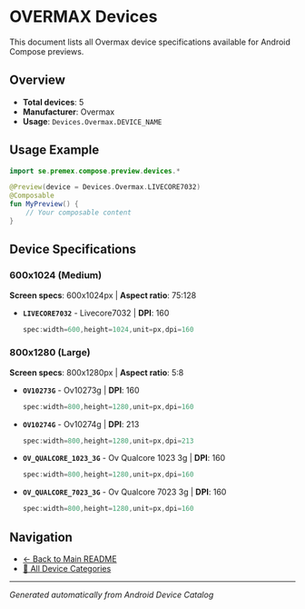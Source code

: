 # OVERMAX Devices

This document lists all Overmax device specifications available for Android Compose previews.

## Overview

- **Total devices**: 5
- **Manufacturer**: Overmax
- **Usage**: `Devices.Overmax.DEVICE_NAME`

## Usage Example

```kotlin
import se.premex.compose.preview.devices.*

@Preview(device = Devices.Overmax.LIVECORE7032)
@Composable
fun MyPreview() {
    // Your composable content
}
```

## Device Specifications

### 600x1024 (Medium)

**Screen specs**: 600x1024px | **Aspect ratio**: 75:128

- **`LIVECORE7032`** - Livecore7032 | **DPI**: 160
  ```kotlin
  spec:width=600,height=1024,unit=px,dpi=160
  ```

### 800x1280 (Large)

**Screen specs**: 800x1280px | **Aspect ratio**: 5:8

- **`OV10273G`** - Ov10273g | **DPI**: 160
  ```kotlin
  spec:width=800,height=1280,unit=px,dpi=160
  ```

- **`OV10274G`** - Ov10274g | **DPI**: 213
  ```kotlin
  spec:width=800,height=1280,unit=px,dpi=213
  ```

- **`OV_QUALCORE_1023_3G`** - Ov Qualcore 1023 3g | **DPI**: 160
  ```kotlin
  spec:width=800,height=1280,unit=px,dpi=160
  ```

- **`OV_QUALCORE_7023_3G`** - Ov Qualcore 7023 3g | **DPI**: 160
  ```kotlin
  spec:width=800,height=1280,unit=px,dpi=160
  ```

## Navigation

- [← Back to Main README](../../README.md)
- [📱 All Device Categories](../README.md)

---
*Generated automatically from Android Device Catalog*
